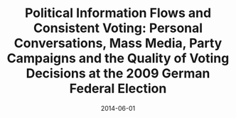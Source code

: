 ---
title: "Political Information Flows and Consistent Voting: Personal Conversations, Mass Media, Party Campaigns and the Quality of Voting Decisions at the 2009 German Federal Election"
collection: publications
permalink: /publication/2014-InformationFlows
date: 2014-06-01
venue: 'Voters on the Move or on the Run? Information-processing and Vote Choice in a Complex World'
citation: "Schmitt-Beck, R&#252;diger and Patrick Kraft. (2014). &quot;Political Information Flows and Consistent Voting: Personal Conversations, Mass Media, Party Campaigns and the Quality of Voting Decisions at the 2009 German Federal Election.&quot; In: <i>Voters on the Move or on the Run? Information-processing and Vote Choice in a Complex World.</i> ed. Bernhard We&#223;els, Hans Rattinger, Sigrid Ro&#223;teutscher, and R&#252;diger Schmitt-Beck. Oxford: Oxford University Press: 193-216."
---